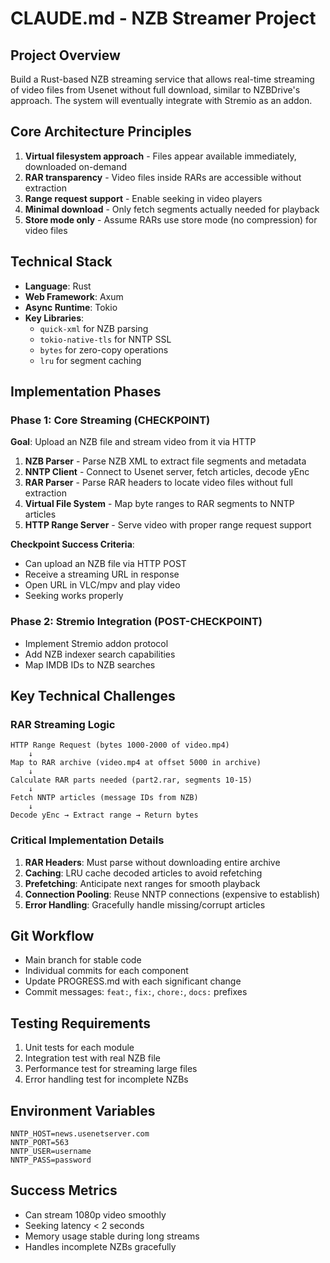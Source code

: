 # CLAUDE.md - NZB Streamer Project

## Project Overview
Build a Rust-based NZB streaming service that allows real-time streaming of video files from Usenet without full download, similar to NZBDrive's approach. The system will eventually integrate with Stremio as an addon.

## Core Architecture Principles
1. **Virtual filesystem approach** - Files appear available immediately, downloaded on-demand
2. **RAR transparency** - Video files inside RARs are accessible without extraction
3. **Range request support** - Enable seeking in video players
4. **Minimal download** - Only fetch segments actually needed for playback
5. **Store mode only** - Assume RARs use store mode (no compression) for video files

## Technical Stack
- **Language**: Rust
- **Web Framework**: Axum
- **Async Runtime**: Tokio
- **Key Libraries**: 
  - `quick-xml` for NZB parsing
  - `tokio-native-tls` for NNTP SSL
  - `bytes` for zero-copy operations
  - `lru` for segment caching

## Implementation Phases

### Phase 1: Core Streaming (CHECKPOINT)
**Goal**: Upload an NZB file and stream video from it via HTTP

1. **NZB Parser** - Parse NZB XML to extract file segments and metadata
2. **NNTP Client** - Connect to Usenet server, fetch articles, decode yEnc
3. **RAR Parser** - Parse RAR headers to locate video files without full extraction
4. **Virtual File System** - Map byte ranges to RAR segments to NNTP articles
5. **HTTP Range Server** - Serve video with proper range request support

**Checkpoint Success Criteria**:
- Can upload an NZB file via HTTP POST
- Receive a streaming URL in response
- Open URL in VLC/mpv and play video
- Seeking works properly

### Phase 2: Stremio Integration (POST-CHECKPOINT)
- Implement Stremio addon protocol
- Add NZB indexer search capabilities
- Map IMDB IDs to NZB searches

## Key Technical Challenges

### RAR Streaming Logic
```
HTTP Range Request (bytes 1000-2000 of video.mp4)
    ↓
Map to RAR archive (video.mp4 at offset 5000 in archive)  
    ↓
Calculate RAR parts needed (part2.rar, segments 10-15)
    ↓
Fetch NNTP articles (message IDs from NZB)
    ↓
Decode yEnc → Extract range → Return bytes
```

### Critical Implementation Details
1. **RAR Headers**: Must parse without downloading entire archive
2. **Caching**: LRU cache decoded articles to avoid refetching
3. **Prefetching**: Anticipate next ranges for smooth playback
4. **Connection Pooling**: Reuse NNTP connections (expensive to establish)
5. **Error Handling**: Gracefully handle missing/corrupt articles

## Git Workflow
- Main branch for stable code
- Individual commits for each component
- Update PROGRESS.md with each significant change
- Commit messages: `feat:`, `fix:`, `chore:`, `docs:` prefixes

## Testing Requirements
1. Unit tests for each module
2. Integration test with real NZB file
3. Performance test for streaming large files
4. Error handling test for incomplete NZBs

## Environment Variables
```
NNTP_HOST=news.usenetserver.com
NNTP_PORT=563
NNTP_USER=username
NNTP_PASS=password
```

## Success Metrics
- Can stream 1080p video smoothly
- Seeking latency < 2 seconds
- Memory usage stable during long streams
- Handles incomplete NZBs gracefully
